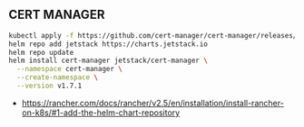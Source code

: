 ## CERT MANAGER

```bash
kubectl apply -f https://github.com/cert-manager/cert-manager/releases/download/v1.7.1/cert-manager.crds.yaml
helm repo add jetstack https://charts.jetstack.io
helm repo update
helm install cert-manager jetstack/cert-manager \
  --namespace cert-manager \
  --create-namespace \
  --version v1.7.1
```

- https://rancher.com/docs/rancher/v2.5/en/installation/install-rancher-on-k8s/#1-add-the-helm-chart-repository